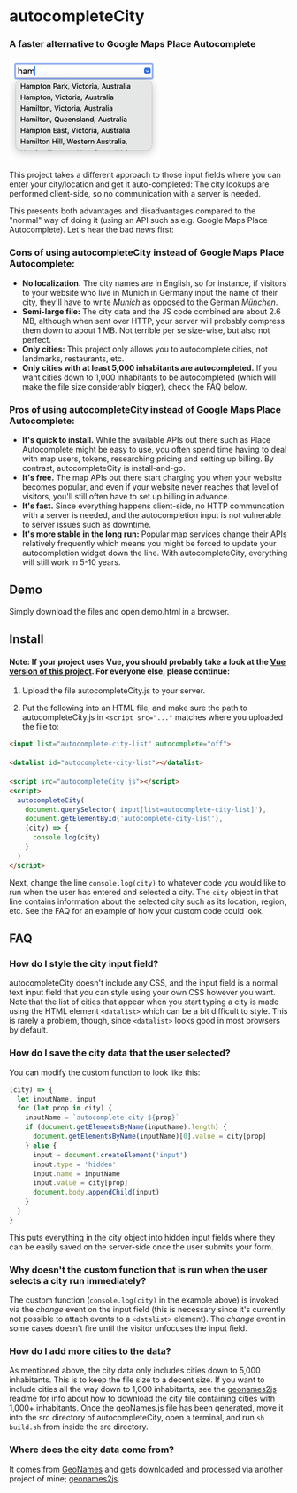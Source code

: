 # autocompleteCity

### A faster alternative to Google Maps Place Autocomplete

<img src="./screenshot.png" width="273" height="185" alt="Input field with autocomplete" />

This project takes a different approach to those input fields where you can enter your city/location and get it auto-completed: The city lookups are performed client-side, so no communication with a server is needed.

This presents both advantages and disadvantages compared to the "normal" way of doing it (using an API such as e.g. Google Maps Place Autocomplete). Let's hear the bad news first:

### Cons of using autocompleteCity instead of Google Maps Place Autocomplete:

- **No localization.** The city names are in English, so for instance, if visitors to your website who live in Munich in Germany input the name of their city, they'll have to write *Munich* as opposed to the German *München*.
- **Semi-large file:** The city data and the JS code combined are about 2.6 MB, although when sent over HTTP, your server will probably compress them down to about 1 MB. Not terrible per se size-wise, but also not perfect.
- **Only cities:** This project only allows you to autocomplete cities, not landmarks, restaurants, etc.
- **Only cities with at least 5,000 inhabitants are autocompleted.** If you want cities down to 1,000 inhabitants to be autocompleted (which will make the file size considerably bigger), check the FAQ below.

### Pros of using autocompleteCity instead of Google Maps Place Autocomplete:

- **It's quick to install.** While the available APIs out there such as Place Autocomplete might be easy to use, you often spend time having to deal with map users, tokens, researching pricing and setting up billing. By contrast, autocompleteCity is install-and-go.
- **It's free.** The map APIs out there start charging you when your website becomes popular, and even if your website never reaches that level of visitors, you'll still often have to set up billing in advance.
- **It's fast.** Since everything happens client-side, no HTTP communcation with a server is needed, and the autocompletion input is not vulnerable to server issues such as downtime.
- **It's more stable in the long run:** Popular map services change their APIs relatively frequently which means you might be forced to update your autocompletion widget down the line. With autocompleteCity, everything will still work in 5-10 years.

## Demo

Simply download the files and open demo.html in a browser.

## Install

#### **Note: If your project uses Vue, you should probably take a look at the [Vue version of this project](https://github.com/kode95/vueAutocompleteCity). For everyone else, please continue:**

1. Upload the file autocompleteCity.js to your server.

1. Put the following into an HTML file, and make sure the path to autocompleteCity.js in ```<script src="..."``` matches where you uploaded the file to:

```html
<input list="autocomplete-city-list" autocomplete="off">

<datalist id="autocomplete-city-list"></datalist>

<script src="autocompleteCity.js"></script>
<script>
  autocompleteCity(
    document.querySelector('input[list=autocomplete-city-list]'),
    document.getElementById('autocomplete-city-list'),
    (city) => {
      console.log(city)
    }
  )
</script>
```

Next, change the line ```console.log(city)``` to whatever code you would like to run when the user has entered and selected a city. The ```city``` object in that line contains information about the selected city such as its location, region, etc. See the FAQ for an example of how your custom code could look.

## FAQ

### How do I style the city input field?

autocompleteCity doesn't include any CSS, and the input field is a normal text input field that you can style using your own CSS however you want. Note that the list of cities that appear when you start typing a city is made using the HTML element ```<datalist>``` which can be a bit difficult to style. This is rarely a problem, though, since ```<datalist>``` looks good in most browsers by default.

### How do I save the city data that the user selected?

You can modify the custom function to look like this:
```js
(city) => {
  let inputName, input
  for (let prop in city) {
    inputName = `autocomplete-city-${prop}`
    if (document.getElementsByName(inputName).length) {
      document.getElementsByName(inputName)[0].value = city[prop]
    } else {
      input = document.createElement('input')
      input.type = 'hidden'
      input.name = inputName
      input.value = city[prop]
      document.body.appendChild(input)
    }
  }
}
```
This puts everything in the city object into hidden input fields where they can be easily saved on the server-side once the user submits your form.

### Why doesn't the custom function that is run when the user selects a city run immediately?

The custom function (```console.log(city)``` in the example above) is invoked via the *change* event on the input field (this is necessary since it's currently not possible to attach events to a ```<datalist>``` element). The *change* event in some cases doesn't fire until the visitor unfocuses the input field.

### How do I add more cities to the data?

As mentioned above, the city data only includes cities down to 5,000 inhabitants. This is to keep the file size to a decent size. If you want to include cities all the way down to 1,000 inhabitants, see the [geonames2js](https://github.com/kode95/geonames2js) readme for info about how to download the city file containing cities with 1,000+ inhabitants. Once the geoNames.js file has been generated, move it into the src directory of autocompleteCity, open a terminal, and run ```sh build.sh``` from inside the src directory.

### Where does the city data come from?

It comes from [GeoNames](https://www.geonames.org/) and gets downloaded and processed via another project of mine; [geonames2js](https://github.com/kode95/geonames2js).